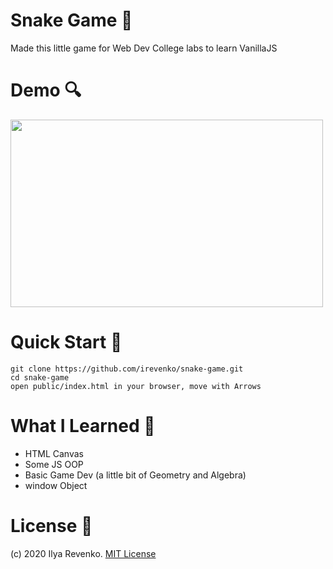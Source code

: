 # Snake Game 🐍
Made this little game for Web Dev College labs to learn VanillaJS

# Demo 🔍
<img src="https://i.imgur.com/2TxfY7e.gif" width="500" height="300">

# Quick Start 🚀
```git clone https://github.com/irevenko/snake-game.git```<br>
```cd snake-game```<br>
```open public/index.html in your browser, move with Arrows```

# What I Learned 🧠
* HTML Canvas
* Some JS OOP
* Basic Game Dev (a little bit of Geometry and Algebra)
* window Object

# License 📑 
(c) 2020 Ilya Revenko. [MIT License](https://tldrlegal.com/license/mit-license)

